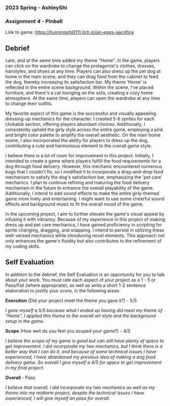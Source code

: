 ### **2023 Spring** - AshleyShi
### *Assignment 4* - Pinball
Link to game: https://huimingshi0111.itch.io/an-eggs-sacrifice


## **Debrief**
care, and at the same time added my theme "Home". In the game, players can click on the wardrobe to change the protagonist's clothes, dresses, hairstyles, and shoes at any time. Players can also dress up the pet dog at home in the main scene, and they can drag food from the cabinet to feed the dog, thereby increasing its satisfaction bar. My theme 'Home' is reflected in the entire scene background. Within the scene, I've placed furniture, and there's a cat lounging on the sofa, creating a cozy home atmosphere. At the same time, players can open the wardrobe at any time to change their outfits.

My favorite aspect of this game is the successful and visually appealing dressing-up mechanics for the character. I created 5-6 sprites for each clickable section, offering players abundant choices. Additionally, I consistently upheld the girly style across the entire game, employing a pink and bright color palette to amplify the overall aesthetic. On the main home scene, I also incorporated the ability for players to dress up the dog, contributing a cute and harmonious element to the overall game style.

I believe there is a lot of room for improvement in this project. Initially, I intended to create a game where players fulfill the food requirements for a dog through food delivery. However, this mechanic encountered numerous bugs that I couldn't fix, so I modified it to incorporate a drag-and-drop food mechanism to satisfy the dog's satisfaction bar, emphasizing the 'pet care' mechanics. I plan to continue refining and maturing the food delivery mechanism in the future to enhance the overall playability of the game. Additionally, I intend to add sound effects to make the entire girly-themed game more lively and entertaining. I might want to use some cheerful sound effects and background music to fit the overall mood of the game.

In the upcoming project, I aim to further elevate the game's visual appeal by infusing it with vibrancy. Because of my experience in this project of making dress up and pet care mechanics, I have gained proficiency in scripting for sprite changing, dragging, and snapping. I intend to persist in utilizing these well-versed mechanics while introducing novel elements. This approach not only enhances the game's fluidity but also contributes to the refinement of my coding skills.



## **Self Evaluation**
In addition to the debrief, the Self Evaluation is an opportunity for you to talk about your work. You must rate each aspect of your project as a 1 - 5 or Pass/Fail (where appropriate), as well as write a short 1-2 sentence elaboration to justify your score, in the following areas:


**Execution** (Did your project meet the theme you gave it?) - 5/5

*I gave myself a 5/5 because what I ended up having did meet my theme of “Home”, I applied this theme to the overall art style and the background setup in the game.*


**Scope** (How well do you feel you scoped your game?) - 4/5


*I believe the scope of my game is good but can still have plenty of space to get improvement. I did incorporate my two mechanics, but I think there is a better way that I can do it, and because of some technical issues I have experienced, I have abandoned my previous idea of making a dog food delivery game. So overall I give myself a 4/5 for space to get improvement in my final project.*


**Overall** - Pass


*I believe that overall, I did incorporate my two mechanics as well as my theme into my midterm project, despite the technical issues I have experienced, I will give myself an pass for overall.*
